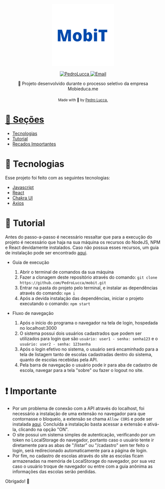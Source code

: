 <p align="center">
  <img src="./public/MobiT-sem_fundo.png" height="200"/> 
</p>

<p align="center">	
   <a href="https://www.linkedin.com/in/PedroLucca/">
      <img alt="PedroLucca" src="https://img.shields.io/badge/-PedroLucca-5965e0?style=for-the-badge&logo=Linkedin&logoColor=white" />
   </a>
  <a href="mailto:pedrolucca27@gmail.com">
   <img alt="Email" src="https://img.shields.io/badge/-PedroLucca-5965e0?style=for-the-badge&logo=gmail&logoColor=white" />
  </a>
</p>

<p align="center">
  👏  Projeto desenvolvido durante o processo seletivo da empresa Mobieduca.me
</p>

<div align="center">
  <sub> Made with 💖 by
    <a href="https://github.com/PedroLucca"> Pedro Lucca.
    <h1></h1>
  </sub>
</div>
  
# 📌 Seções

* [Tecnologias](#rocket-tecnologias) 
* [Tutorial](#scroll-tutorial)
* [Recados Importantes](#exclamation-importante) 
  
# :rocket: Tecnologias
Esse projeto foi feito com as seguintes tecnologias:

* [Javascript](https://www.javascript.com/)      
* [React](https://reactjs.org/)      
* [Chakra UI](https://chakra-ui.com/)
* [Axios](https://axios-http.com/docs/intro)
  
# :scroll: Tutorial
 Antes do passo-a-passo é necessário ressaltar que para a execução do projeto é necessário que haja na sua máquina os recursos do NodeJS, NPM e React devidamente instalados. Caso não possua esses recursos, um guia de instalação pode ser encontrado <a href="https://www.devmedia.com.br/como-instalar-o-node-js-npm-e-o-react-no-windows/40329">aqui</a>.
  
* Guia de execução
   1. Abrir o terminal de comandos da sua máquina
   2. Fazer a clonagem deste repositório através do comando: `git clone https://github.com/PedroLucca/mobit.git`
   3. Entrar na pasta do projeto pelo terminal, e instalar as dependências através do comando: `npm i`
   4. Após a devida instalação das dependências, iniciar o projeto executando o comando: `npm start`
  
* Fluxo de navegação
   1. Após o início do programa o navegador na tela de login, hospedada no localhost:3000
   2. O sistema possui dois usuários cadastrados que podem ser utilizados para login que são `usuário: user1 - senha: senha123` e o `usuário: user2 - senha: 123senha`
   3. Após o login efetivo no sistema, o usuário será encaminhado para a tela de listagem tanto de escolas cadastradas dentro do sistema, quanto de escolas recebidas pela API.
   4. Pela barra de navegação o usuário pode ir para aba de cadastro de escola, navegar para a tela "sobre" ou fazer o logout no site.
  
# :exclamation: Importante

 - Por um problema de conexão com a API através do localhost, foi necessário a instalação de uma extensão no navegador para que contornasse o bloqueio, a extensão se chama `Allow CORS` e pode ser instalada <a href="https://chrome.google.com/webstore/detail/allow-cors-access-control/lhobafahddgcelffkeicbaginigeejlf?hl=pt-BR">aqui</a>. Concluída a instalação basta acessar a extensão e ativá-la, clicando na opção "ON".
 - O site possui um sistema simples de autenticação, verificando por um token no LocalStorage do navegador, portanto caso o usuário tente ir diretamente para as abas de "/listar" ou "/cadastro" sem ter feito o login, será redirecionado automaticamente para a página de login.
 - Por fim, no cadastro de escolas através do site as escolas ficam armazenadas na memória de LocalStorage do navegador, por sua vez caso o usuário troque de navegador ou entre com a guia anônima as informações das escolas serão perdidas.

Obrigado! 🌠
